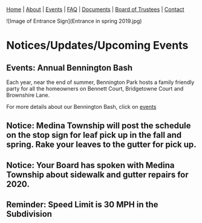 [Home](index.md) | [About](about.md) | [Events](events.md) | [FAQ](faq.md) | [Documents](documents.md) | [Board of Trustees](trustees.md) | [Contact](contact.md)

![Image of Entrance Sign](Entrance in spring 2019.jpg)


# Notices/Updates/Upcoming Events


## Events:   Annual Bennington Bash

Each year, near the end of summer, Bennington Park hosts a family friendly party for all the homeowners on Bennett Court, Bridgetowne Court and Brownshire Lane.

For more details about our Bennington Bash, click on [events](events.md)

## Notice:  Medina Township will post the schedule on the stop sign for leaf pick up in the fall and spring. Rake your leaves to the gutter for pick up.

## Notice:  Your Board has spoken with Medina Township about sidewalk and gutter repairs for 2020.

## Reminder:  Speed Limit is 30 MPH in the Subdivision
